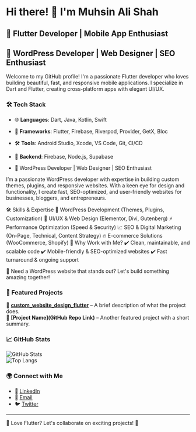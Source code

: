 # Hi there! 👋 I'm Muhsin Ali Shah 

## 🚀 Flutter Developer | Mobile App Enthusiast  
## 🚀 WordPress Developer | Web Designer | SEO Enthusiast

Welcome to my GitHub profile! I'm a passionate Flutter developer who loves building beautiful, fast, and responsive mobile applications. I specialize in Dart and Flutter, creating cross-platform apps with elegant UI/UX.  

### 🛠 Tech Stack  
- 🌐 **Languages**: Dart, Java, Kotlin, Swift  
- 📱 **Frameworks**: Flutter, Firebase, Riverpod, Provider, GetX, Bloc  
- 🛠 **Tools**: Android Studio, Xcode, VS Code, Git, CI/CD  
- 🔗 **Backend**: Firebase, Node.js, Supabase
  
- 🚀 WordPress Developer | Web Designer | SEO Enthusiast

I’m a passionate WordPress developer with expertise in building custom themes, plugins, and responsive websites. With a keen eye for design and functionality, I create fast, SEO-optimized, and user-friendly websites for businesses, bloggers, and entrepreneurs.

🛠 Skills & Expertise
🔹 WordPress Development (Themes, Plugins, Customization)
🎨 UI/UX & Web Design (Elementor, Divi, Gutenberg)
⚡ Performance Optimization (Speed & Security)
📈 SEO & Digital Marketing (On-Page, Technical, Content Strategy)
🔥 E-commerce Solutions (WooCommerce, Shopify)
🌟 Why Work with Me?
✔️ Clean, maintainable, and scalable code
✔️ Mobile-friendly & SEO-optimized websites
✔️ Fast turnaround & ongoing support


🚀 Need a WordPress website that stands out? Let's build something amazing together!

### 📌 Featured Projects  
🔹 **[custom_website_design_flutter](https://github.com/SyedMuhsin90/custom_website_design_flutter)** – A brief description of what the project does.  
🔹 **[Project Name](GitHub Repo Link)** – Another featured project with a short summary.  

### 📈 GitHub Stats  
![GitHub Stats](https://github-readme-stats.vercel.app/api?username=your-username&show_icons=true&theme=radical)  
![Top Langs](https://github-readme-stats.vercel.app/api/top-langs/?username=your-username&layout=compact&theme=radical)  

### 🌍 Connect with Me  
- 💼 [LinkedIn](https://www.linkedin.com/in/muhsin-ali-shah-93a75a130?utm_source=share&utm_campaign=share_via&utm_content=profile&utm_medium=android_app)
- 📧 [Email](shahb7@hotmail.com)
- 🐦 [Twitter](https://x.com/syedmuhsin90?t=SiEeIY0oGy-cgwIE3GO0KQ&s=09)  

---

💙 Love Flutter? Let's collaborate on exciting projects! 🚀  
